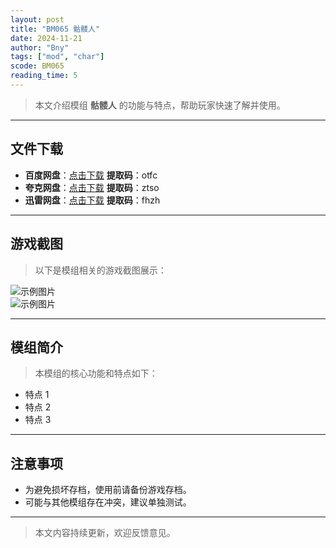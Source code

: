 ```yaml
---
layout: post
title: "BM065 骷髅人"
date: 2024-11-21
author: "Bny"
tags: ["mod", "char"]
scode: BM065
reading_time: 5
---
```


> 本文介绍模组 **骷髅人** 的功能与特点，帮助玩家快速了解并使用。

---





## 文件下载
- **百度网盘**：[点击下载](https://pan.baidu.com/s/1S9LLf0yR_fz6jOQZBSlOtA?pwd=otfc)  **提取码**：otfc  
- **夸克网盘**：[点击下载](https://pan.quark.cn/s/838a4ff9bddf?pwd=ztso)  **提取码**：ztso  
- **迅雷网盘**：[点击下载](https://pan.xunlei.com/s/VOCCbbSsR7_eTnbaDSXDWr7IA1?pwd=fhzh)  **提取码**：fhzh  

---

## 游戏截图
> 以下是模组相关的游戏截图展示：

![示例图片](https://example.com/screenshot1.jpg)  
![示例图片](https://example.com/screenshot2.jpg)

---

## 模组简介
> 本模组的核心功能和特点如下：
- 特点 1
- 特点 2
- 特点 3

---

## 注意事项
- 为避免损坏存档，使用前请备份游戏存档。
- 可能与其他模组存在冲突，建议单独测试。

---

> 本文内容持续更新，欢迎反馈意见。
